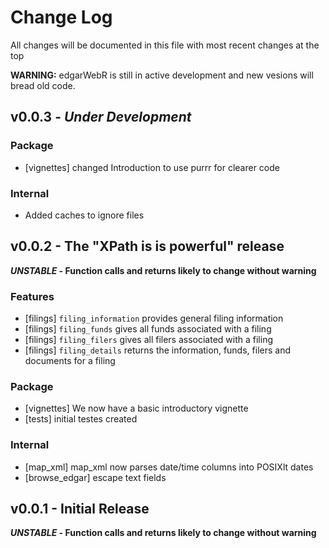 # Change Log

All changes will be documented in this file with most recent changes at the top

__WARNING:__ edgarWebR is still in active development and new vesions will
bread old code.

## v0.0.3 - *Under Development*

### Package
 * [vignettes] changed Introduction to use purrr for clearer code

### Internal
 * Added caches to ignore files

## v0.0.2 - The "XPath is is powerful" release
**_UNSTABLE_ - Function calls and returns likely to change without warning**

### Features
 * [filings] `filing_information` provides general filing information
 * [filings] `filing_funds` gives all funds associated with a filing
 * [filings] `filing_filers` gives all filers associated with a filing
 * [filings] `filing_details` returns the information, funds, filers and
   documents for a filing

### Package
 * [vignettes] We now have a basic introductory vignette
 * [tests] initial testes created

### Internal
 * [map_xml] map_xml now parses date/time columns into POSIXlt dates
 * [browse_edgar] escape text fields

## v0.0.1 - Initial Release
**_UNSTABLE_ - Function calls and returns likely to change without warning**
